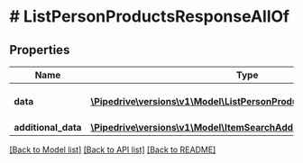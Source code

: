 # # ListPersonProductsResponseAllOf

## Properties

Name | Type | Description | Notes
------------ | ------------- | ------------- | -------------
**data** | [**\Pipedrive\versions\v1\Model\ListPersonProductsResponseAllOfData[]**](ListPersonProductsResponseAllOfData.md) | The array of deal products |
**additional_data** | [**\Pipedrive\versions\v1\Model\ItemSearchAdditionalData**](ItemSearchAdditionalData.md) |  |

[[Back to Model list]](../../README.md#models) [[Back to API list]](../../README.md#endpoints) [[Back to README]](../../README.md)
